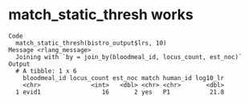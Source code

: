 # match_static_thresh works

    Code
      match_static_thresh(bistro_output$lrs, 10)
    Message <rlang_message>
      Joining with `by = join_by(bloodmeal_id, locus_count, est_noc)`
    Output
      # A tibble: 1 x 6
        bloodmeal_id locus_count est_noc match human_id log10_lr
        <chr>              <int>   <dbl> <chr> <chr>       <dbl>
      1 evid1                 16       2 yes   P1           21.8

